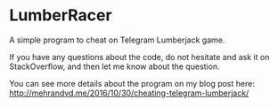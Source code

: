 # LumberRacer
A simple program to cheat on Telegram Lumberjack game.

If you have any questions about the code, do not hesitate and ask it on StackOverflow, and then let me know about the question.

You can see more details about the program on my blog post here:
http://mehrandvd.me/2016/10/30/cheating-telegram-lumberjack/

